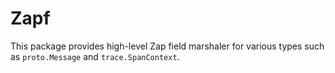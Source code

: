# Zapf

This package provides high-level Zap field marshaler for various types such as `proto.Message` and `trace.SpanContext`.
